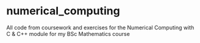# numerical_computing
All code from coursework and exercises for the Numerical Computing with C &amp; C++ module for my BSc Mathematics course 
